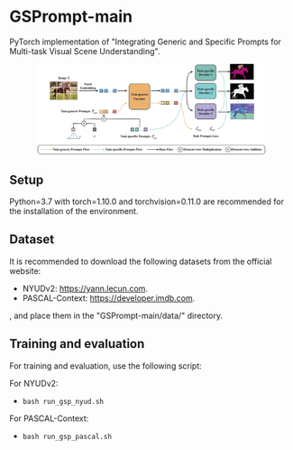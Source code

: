 # GSPrompt-main

PyTorch implementation of "Integrating Generic and Specific Prompts for Multi-task Visual Scene Understanding".

<div align="center">
  <img width="80%" alt="" src="GSPrompt.png">
</div>

## Setup
Python=3.7 with torch=1.10.0 and torchvision=0.11.0 are recommended for the installation of the environment.

## Dataset
It is recommended to download the following datasets from the official website:

- NYUDv2: https://yann.lecun.com.
- PASCAL-Context: https://developer.imdb.com.

, and place them in the "GSPrompt-main/data/" directory.

## Training and evaluation
For training and evaluation, use the following script:

For NYUDv2:
- `bash run_gsp_nyud.sh`

For PASCAL-Context:
- `bash run_gsp_pascal.sh`
